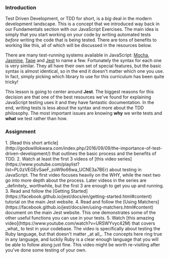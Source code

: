 ### Introduction
Test Driven Development, or TDD for short, is a _big_ deal in the modern development landscape.  This is a concept that we introduced way back in our Fundamentals section with our JavaScript Exercises.  The main idea is simply that you start working on your code by writing automated tests _before_ writing the code that is being tested.  There are tons of benefits to working like this, all of which will be discussed in the resources below.

There are many test-running systems available in JavaScript: [Mocha](https://mochajs.org/), [Jasmine](https://jasmine.github.io/), [Tape](https://github.com/substack/tape) and [Jest](https://facebook.github.io/jest/) to name a few. Fortunately the syntax for each one is very similar.  They all have their  own set of special features, but the basic syntax is almost identical, so in the end it doesn't matter which one you use.  In fact, simply picking which library to use for this curriculum has been quite tricky!  

This lesson is going to center around __Jest__. The biggest reasons for this decision are that one of the best resources we've found for explaining JavaScript testing uses it and they have fantastic documentation.  In the end, writing tests is less about the syntax and more about the TDD philosophy.  The most important issues are knowing __why__ we write tests and __what__ we test rather than how.

### Assignment

<div class="lesson-content__panel" markdown="1">
1. [Read this short article](http://godswillokwara.com/index.php/2016/09/09/the-importance-of-test-driven-development/) that outlines the basic process and the benefits of TDD.
2. Watch at least the first 3 videos of [this video series](https://www.youtube.com/playlist?list=PL0zVEGEvSaeF_zoW9o66wa_UCNE3a7BEr) about testing in JavaScript.  The first video focuses heavily on the WHY, while the next two go into more depth about the process.  Later videos in the series are _definitely_ worthwhile, but the first 3 are enough to get you up and running.
3. Read and follow the [Getting Started](https://facebook.github.io/jest/docs/en/getting-started.html#content) tutorial on the main Jest website.
4. Read and follow the [Using Matchers](https://facebook.github.io/jest/docs/en/using-matchers.html#content) document on the main Jest website.  This one demonstrates some of the other useful functions you can use in your tests.
5. Watch [this amazing video](https://www.youtube.com/watch?v=URSWYvyc42M) that covers _what_ to test in your codebase.  The video is specifically about testing the Ruby language, but that doesn't matter _at all_.  The concepts here ring true in any language, and luckily Ruby is a clear enough language that you will be able to follow along just fine.  This video might be worth re-visiting after you've done some testing of your own.
</div>
